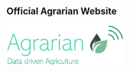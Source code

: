 
 ## Official Agrarian  Website 

[![](/assets/img/logo-small-green.png)](https://agrarian-iot.github.io)

 
